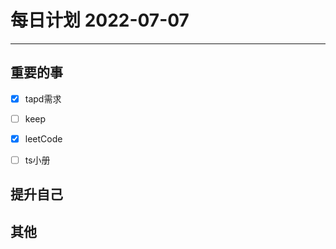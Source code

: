 #  每日计划 2022-07-07
---
## 重要的事
- [x]  tapd需求
- [ ]  keep
- [x]  leetCode
- [ ]  ts小册



## 提升自己

  



## 其他








